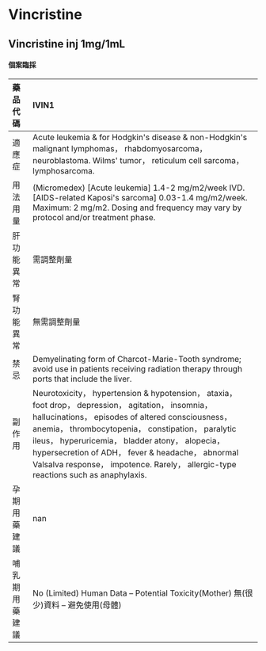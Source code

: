 # Vincristine

## Vincristine inj 1mg/1mL

#### 個案臨採

| 藥品代碼       | IVIN1                                                                                                                                                                                                                                                                                                                                                                                                       |
|:---------------|:------------------------------------------------------------------------------------------------------------------------------------------------------------------------------------------------------------------------------------------------------------------------------------------------------------------------------------------------------------------------------------------------------------|
| 適應症         | Acute leukemia & for Hodgkin's disease & non-Hodgkin's malignant lymphomas， rhabdomyosarcoma， neuroblastoma. Wilms' tumor， reticulum cell sarcoma， lymphosarcoma.                                                                                                                                                                                                                                       |
| 用法用量       | (Micromedex) [Acute leukemia] 1.4-2 mg/m2/week IVD. [AIDS-related Kaposi's sarcoma] 0.03-1.4 mg/m2/week. Maximum: 2 mg/m2. Dosing and frequency may vary by protocol and/or treatment phase.                                                                                                                                                                                                                |
| 肝功能異常     | 需調整劑量                                                                                                                                                                                                                                                                                                                                                                                                  |
| 腎功能異常     | 無需調整劑量                                                                                                                                                                                                                                                                                                                                                                                                |
| 禁忌           | Demyelinating form of Charcot-Marie-Tooth syndrome; avoid use in patients receiving radiation therapy through ports that include the liver.                                                                                                                                                                                                                                                                 |
| 副作用         | Neurotoxicity， hypertension & hypotension， ataxia， foot drop， depression， agitation， insomnia， hallucinations， episodes of altered consciousness， anemia， thrombocytopenia， constipation， paralytic ileus， hyperuricemia， bladder atony， alopecia， hypersecretion of ADH， fever & headache， abnormal Valsalva response， impotence. Rarely， allergic-type reactions such as anaphylaxis. |
| 孕期用藥建議   | nan                                                                                                                                                                                                                                                                                                                                                                                                         |
| 哺乳期用藥建議 | No (Limited) Human Data – Potential Toxicity(Mother) 無(很少)資料 – 避免使用(母體)                                                                                                                                                                                                                                                                                                                          |

